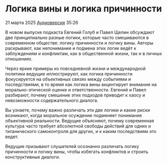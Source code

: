 # Логика вины и логика причинности

21 марта 2025 [Аудиоверсия](https://paradoks-pinkera-pilotnyy-vypusk.simplecast.com/episodes/vinaiotvetsvennosti) 35:26

В новом выпуске подкаста Евгений Голуб и Павел Щелин  обсуждают две принципиально разные логики, которые часто смешиваются в современном обществе: логику причинности и логику вины.
Авторы раскрывают, как непонимание и подмена этих логик ведёт к заблуждениям и конфликтам, как в общественной жизни, так и в личных отношениях.

Через яркие примеры из повседневной жизни и международной политики ведущие иллюстрируют, как логика причинности фокусируется на объективных связях между событиями и последствиями, в то время как логика вины акцентирует внимание на морально-этической оценке и ответственности.
Евгений и Павел разбирают, почему смешение этих подходов приводит к хаосу и невозможности содержательного диалога.

Вы узнаете, почему важно различать эти две логики и какие риски возникают, когда моральное осуждение подменяет понимание объективной реальности.
Ведущие объясняют, почему современная культура часто требует абсолютной свободы действий для одних и титанического самоконтроля для других, и к каким последствиям это ведет.

Ведущие призывают слушателей осознанно различать логику причинности и логику вины, чтобы избегать конфликтов и строить конструктивные диалоги.
